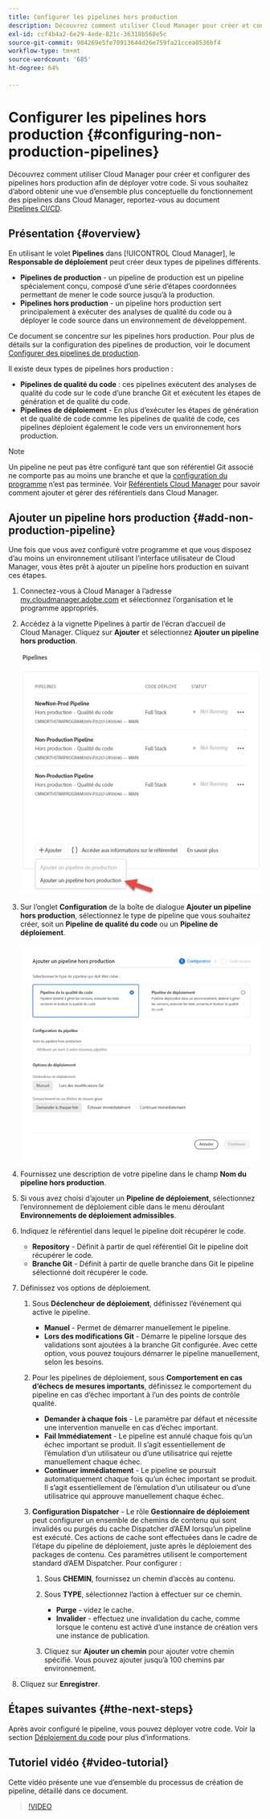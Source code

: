 ```yaml
---
title: Configurer les pipelines hors production
description: Découvrez comment utiliser Cloud Manager pour créer et configurer des pipelines hors production afin de déployer votre code.
exl-id: ccf4b4a2-6e29-4ede-821c-36318b568e5c
source-git-commit: 984269e5fe70913644d26e759fa21ccea0536bf4
workflow-type: tm+mt
source-wordcount: '685'
ht-degree: 64%

---
```


# Configurer les pipelines hors production {#configuring-non-production-pipelines}

Découvrez comment utiliser Cloud Manager pour créer et configurer des pipelines hors production afin de déployer votre code. Si vous souhaitez d’abord obtenir une vue d’ensemble plus conceptuelle du fonctionnement des pipelines dans Cloud Manager, reportez-vous au document [Pipelines CI/CD](/help/overview/ci-cd-pipelines.md).

## Présentation {#overview}

En utilisant le volet **Pipelines** dans [!UICONTROL Cloud Manager], le **Responsable de déploiement** peut créer deux types de pipelines différents.

* **Pipelines de production** - un pipeline de production est un pipeline spécialement conçu, composé d’une série d’étapes coordonnées permettant de mener le code source jusqu’à la production.
* **Pipelines hors production** - un pipeline hors production sert principalement à exécuter des analyses de qualité du code ou à déployer le code source dans un environnement de développement.

Ce document se concentre sur les pipelines hors production. Pour plus de détails sur la configuration des pipelines de production, voir le document [Configurer des pipelines de production](/help/using/production-pipelines.md).

Il existe deux types de pipelines hors production :

* **Pipelines de qualité du code** : ces pipelines exécutent des analyses de qualité du code sur le code d’une branche Git et exécutent les étapes de génération et de qualité du code.
* **Pipelines de déploiement** - En plus d’exécuter les étapes de génération et de qualité de code comme les pipelines de qualité de code, ces pipelines déploient également le code vers un environnement hors production.

>[!NOTE]
>
>Un pipeline ne peut pas être configuré tant que son référentiel Git associé ne comporte pas au moins une branche et que la [configuration du programme](/help/getting-started/program-setup.md) n’est pas terminée. Voir [Référentiels Cloud Manager](/help/managing-code/managing-repositories.md) pour savoir comment ajouter et gérer des référentiels dans Cloud Manager.

## Ajouter un pipeline hors production {#add-non-production-pipeline}

Une fois que vous avez configuré votre programme et que vous disposez d’au moins un environnement utilisant l’interface utilisateur de Cloud Manager, vous êtes prêt à ajouter un pipeline hors production en suivant ces étapes.

1. Connectez-vous à Cloud Manager à l’adresse [my.cloudmanager.adobe.com](https://my.cloudmanager.adobe.com) et sélectionnez l’organisation et le programme appropriés.

1. Accédez à la vignette Pipelines à partir de l’écran d’accueil de Cloud Manager. Cliquez sur **Ajouter** et sélectionnez **Ajouter un pipeline hors production**.

   ![Ajouter un pipeline hors production](/help/assets/configure-pipelines/nonprod-pipeline-add1.png)

1. Sur l’onglet **Configuration** de la boîte de dialogue **Ajouter un pipeline hors production**, sélectionnez le type de pipeline que vous souhaitez créer, soit un **Pipeline de qualité du code** ou un **Pipeline de déploiement**.

   ![Choix du type de pipeline](/help/assets/configure-pipelines/add-non-production-pipeline.png)

1. Fournissez une description de votre pipeline dans le champ **Nom du pipeline hors production**.

1. Si vous avez choisi d’ajouter un **Pipeline de déploiement**, sélectionnez l’environnement de déploiement cible dans le menu déroulant **Environnements de déploiement admissibles**.

1. Indiquez le référentiel dans lequel le pipeline doit récupérer le code.

   * **Repository** - Définit à partir de quel référentiel Git le pipeline doit récupérer le code.
   * **Branche Git** - Définit à partir de quelle branche dans Git le pipeline sélectionné doit récupérer le code.

1. Définissez vos options de déploiement.

   1. Sous **Déclencheur de déploiement**, définissez l’événement qui active le pipeline.

      * **Manuel** - Permet de démarrer manuellement le pipeline.
      * **Lors des modifications Git** - Démarre le pipeline lorsque des validations sont ajoutées à la branche Git configurée. Avec cette option, vous pouvez toujours démarrer le pipeline manuellement, selon les besoins.

   1. Pour les pipelines de déploiement, sous **Comportement en cas d’échecs de mesures importants**, définissez le comportement du pipeline en cas d’échec important à l’un des points de contrôle qualité.

      * **Demander à chaque fois** - Le paramètre par défaut et nécessite une intervention manuelle en cas d’échec important.
      * **Fail Immédiatement** - Le pipeline est annulé chaque fois qu’un échec important se produit. Il s’agit essentiellement de l’émulation d’un utilisateur ou d’une utilisatrice qui rejette manuellement chaque échec.
      * **Continuer immédiatement** - Le pipeline se poursuit automatiquement chaque fois qu’un échec important se produit. Il s’agit essentiellement de l’émulation d’un utilisateur ou d’une utilisatrice qui approuve manuellement chaque échec.

   1. **Configuration Dispatcher** - Le rôle **Gestionnaire de déploiement** peut configurer un ensemble de chemins de contenu qui sont invalidés ou purgés du cache Dispatcher d’AEM lorsqu’un pipeline est exécuté. Ces actions de cache sont effectuées dans le cadre de l’étape du pipeline de déploiement, juste après le déploiement des packages de contenu. Ces paramètres utilisent le comportement standard d’AEM Dispatcher. Pour configurer :

      1. Sous **CHEMIN**, fournissez un chemin d’accès au contenu.
      1. Sous **TYPE**, sélectionnez l’action à effectuer sur ce chemin.

         * **Purge** - videz le cache.
         * **Invalider** - effectuez une invalidation du cache, comme lorsque le contenu est activé d’une instance de création vers une instance de publication.

      1. Cliquez sur **Ajouter un chemin** pour ajouter votre chemin spécifié. Vous pouvez ajouter jusqu’à 100 chemins par environnement.

1. Cliquez sur **Enregistrer**.

## Étapes suivantes {#the-next-steps}

Après avoir configuré le pipeline, vous pouvez déployer votre code. Voir la section [Déploiement du code](/help/using/code-deployment.md) pour plus d’informations.

## Tutoriel vidéo {#video-tutorial}

Cette vidéo présente une vue d’ensemble du processus de création de pipeline, détaillé dans ce document.

>[!VIDEO](https://video.tv.adobe.com/v/26316/)
